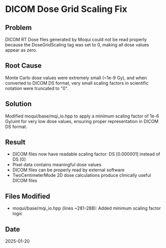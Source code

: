 # DICOM Dose Grid Scaling Fix

## Problem
DICOM RT Dose files generated by Moqui could not be read properly because the DoseGridScaling tag was set to 0, making all dose values appear as zero.

## Root Cause
Monte Carlo dose values were extremely small (~1e-9 Gy), and when converted to DICOM DS format, very small scaling factors in scientific notation were truncated to "0".

## Solution
Modified moqui/base/mqi_io.hpp to apply a minimum scaling factor of 1e-6 Gy/uint for very low dose values, ensuring proper representation in DICOM DS format.

## Result
- DICOM files now have readable scaling factor: DS [0.000001] instead of DS [0]
- Pixel data contains meaningful dose values
- DICOM files can be properly read by external software
- TwoCentimeterMode 2D dose calculations produce clinically useful DICOM files

## Files Modified
- moqui/base/mqi_io.hpp (lines ~281-288): Added minimum scaling factor logic

## Date
2025-01-20
